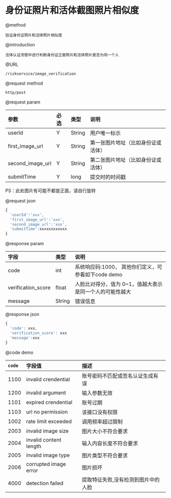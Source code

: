 # 身份证照片和活体截图照片相似度

@method

```
验证身份证照片和活体照片相似度
```

@introduction

```
活体认证流程中进行判断身份证正面照片和活体照片是否为同一个人
```

@URL

```
/riskservice/image_verification
```

@request method

```
http/post
```

@request param

| 参数 | 必选 | 类型 | 说明 |
| :--- | :--- | :--- | :--- |
| userId | Y | String | 用户唯一标示 |
| first\_image\_url | Y | String | 第一张图片地址（比如身份证或活体） |
| second\_image\_url | Y | String | 第二张图片地址（比如身份证或活体） |
| submitTime | Y | long | 提交时的时间戳 |

PS：此处图片有可能不都是正面，请自行旋转

@request json

```js
{
  'userId':'xxx',
  'first_image_url':'xxx',
  'second_image_url':'xxx',
  'submitTime':xxxxxxxxxxxx
}
```

@response param

| 字段 | 类型 | 说明 |
| :--- | :--- | :--- |
| code | int | 系统响应码:1000，  其他你们定义，可参看如下code demo |
| verification\_score | float | 人脸比对得分，值为 0~1，值越大表示是同一个人的可能性越大 |
| message | String | 错误信息 |

@response json

```js
{
  'code': xxx,
  'verification_score': xxx
  'message':xxx
}
```

@code demo

| `code` | 字段值 | 描述 |
| :--- | :--- | :--- |
| 1100 | invalid crendential | 账号密码不匹配或签名认证生成有误 |
| 1200 | invalid argument | 输入参数无效 |
| 1101 | expired crendential | 账号过期 |
| 1103 | url no permission | 该接口没有权限 |
| 1002 | rate limit exceeded | 调用频率超过限制 |
| 2003 | invalid image size | 图片大小不符合要求 |
| 2004 | invalid content length | 输入内容长度不符合要求 |
| 2005 | invalid image type | 图片类型不符合要求 |
| 2006 | corrupted image error | 图片损坏 |
| 4000 | detection failed | 提取特征失败,没有检测到图片中的人脸 |



